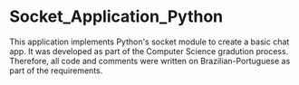 # Socket_Application_Python
This application implements Python's socket module to create a basic chat app. It was developed as part of the Computer Science gradution process. Therefore, all code and comments were written on Brazilian-Portuguese as part of the requirements.
